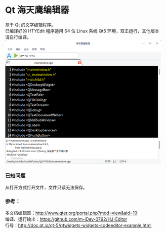 # Qt 海天鹰编辑器
基于 Qt 的文字编辑程序。  
已编译好的 HTYEdit 程序适用 64 位 Linux 系统 Qt5 环境，双击运行，其他版本请自行编译。  
![alt](preview.png)  
### 已知问题
从打开方式打开文件，文件只读无法保存。
### 参考：
多文档编辑器：http://www.qter.org/portal.php?mod=view&aid=10  
编译、运行输出：https://github.com/m-iDev-0792/HJ-Editor  
行号：http://doc.qt.io/qt-5/qtwidgets-widgets-codeeditor-example.html